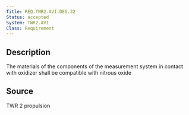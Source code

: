 ```yaml
---
Title: REQ.TWR2.AVI.DES.32
Status: accepted
System: TWR2.AVI
Class: Requirement
---
```


## Description

The materials of the components of the measurement system in contact with oxidizer shall be compatible with nitrous oxide

## Source

TWR 2 propulsion